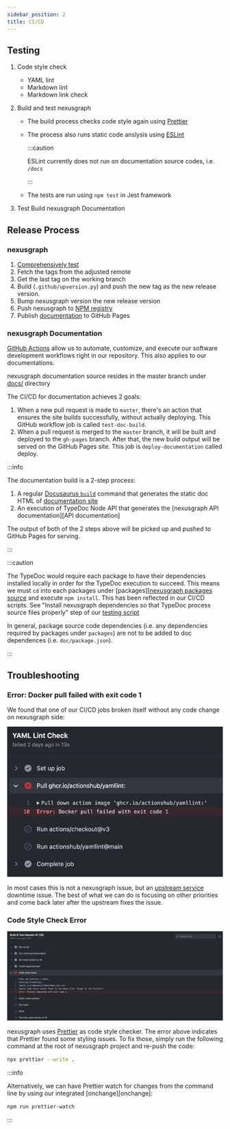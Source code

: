 ```yaml
---
sidebar_position: 2
title: CI/CD
---
```


Testing
-------

1. Code style check

   - YAML lint
   - Markdown lint
   - Markdown link check

2. Build and test nexusgraph

   - The build process checks code style again using [Prettier][Prettier]
   - The process also runs static code anslysis using [ESLint][ESLint]

     :::caution

     ESLint currently does not run on documentation source codes, i.e. `/docs`

     :::

   - The tests are run using `npm test` in Jest framework

3. Test Build nexusgraph Documentation

Release Process
---------------

### nexusgraph

1. [Comprehensively test](#testing)
2. Fetch the tags from the adjusted remote
3. Get the last tag on the working branch
4. Build (`.github/upversion.py`) and push the new tag as the new release version.
5. Bump nexusgraph version the new release version
6. Push nexusgraph to [NPM registry][nexusgraph npm repo]
7. Publish [documentation](#nexusgraph-documentation) to GitHub Pages

### nexusgraph Documentation

[GitHub Actions][GitHub Actions] allow us to automate, customize, and execute our software development workflows right
in our repository. This also applies to our documentations.

nexusgraph documentation source resides in the master branch under [docs/][Documentation source root] directory

The CI/CD for documentation achieves 2 goals:

1. When a new pull request is made to `master`, there's an action that ensures the site builds successfully, without
   actually deploying. This GitHub workflow job is called `test-doc-build`.
2. When a pull request is merged to the `master` branch, it will be built and deployed to the `gh-pages` branch. After
   that, the new build output will be served on the GitHub Pages site. This job is `deploy-documentation` called deploy.

:::info

The documentation build is a 2-step process:

1. A regular [Docusaurus `build`][Docusaurus Build] command that generates the static doc HTML of
   [documentation site][documentation]
2. An execution of TypeDoc Node API that generates the [nexusgraph API documentation][API documentation]

The output of both of the 2 steps above will be picked up and pushed to GitHub Pages for serving.

:::

:::caution

The TypeDoc would require each package to have their dependencies installed locally in order for the TypeDoc execution
to succeed. This means we must `cd` into each packages under [packages][[nexusgraph packages source] and execute
`npm install`. This has been reflected in our CI/CD scripts. See
"Install nexusgraph dependencies so that TypeDoc process source files properly" step of our
[testing script][nexusgraph test CI script]

In general, package source code dependencies (i.e. any dependencies required by packages under `packages`) are not to be
added to doc dependences (i.e. `doc/package.json`).

:::

Troubleshooting
---------------

### Error: Docker pull failed with exit code 1

We found that one of our CI/CD jobs broken itself without any code change on nexusgraph side:

![Error loading github-upstream-issue.png](./img/github-upstream-issue.png)

In most cases this is not a nexusgraph issue, but an [upstream service][GitHub Packages] downtime issue. The best of
what we can do is focusing on other priorities and come back later after the upstream fixes the issue.

### Code Style Check Error

![Error loading code-style-check-error.png](./img/code-style-check-error.png)

nexusgraph uses [Prettier][Prettier] as code style checker. The error above indicates that Prettier found some styling
issues. To fix those, simply run the following command at the root of nexusgraph project and re-push the code:

```bash
npx prettier --write .
```

:::info

Alternatively, we can have Prettier watch for changes from the command line by using our integrated
[onchange][onchange]:

```bash
npm run prettier-watch
```

:::

[Documentation]: https://paion-data.github.io/nexusgraph/
[Documentation on API]: https://paion-data.github.io/nexusgraph/api
[Documentation source root]: https://github.com/paion-data/nexusgraph/tree/master/docs
[Docusaurus Build]: https://docusaurus.io/docs/cli#docusaurus-build-sitedir

[ESLint]: https://eslint.org/

[GitHub Actions]: https://docusaurus.io/docs/deployment#deploying-to-github-pages
[GitHub Packages]: https://github.com/features/packages

[nexusgraph npm repo]: https://www.npmjs.com/package/@paiondata/nexusgraph
[nexusgraph packages source]: https://github.com/paion-data/nexusgraph/tree/master/packages
[nexusgraph test CI script]: https://github.com/paion-data/nexusgraph/blob/master/.github/workflows/ci-cd.yml

[Prettier]: https://prettier.io/
